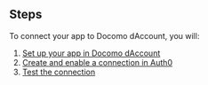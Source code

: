 ## Steps
To connect your app to Docomo dAccount, you will:
1. [Set up your app in Docomo dAccount](#set-up-your-app-in-docomo-daccount)
2. [Create and enable a connection in Auth0](#create-and-enable-a-connection-in-auth0)
3. [Test the connection](#test-the-connection)
